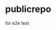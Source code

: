 # publicrepo
for e2e test


























































































































































































































































































































































































































































































































































































































































































































































































































































































































































































































































































































































































































































































































































































































































































































































































































































































































































































































































































































































































































































































































































































































































































































































































































































































































































































































































































































































































































































































































































































































































































































































































































































































































































































































































































































































































































































































































































































































































































































































































































































































































































































































































































































































































































































































































































































































































































































































































